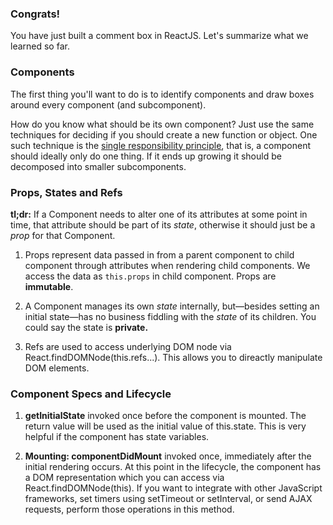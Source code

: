 ### Congrats!

You have just built a comment box in ReactJS. Let's summarize what we learned so far.

### Components

The first thing you'll want to do is to identify components and draw boxes around every component (and subcomponent).

How do you know what should be its own component? Just use the same techniques for deciding if you should create a new function or object. 
One such technique is the <a href="http://en.wikipedia.org/wiki/Single_responsibility_principle" target="_blank">single responsibility principle</a>, 
that is, a component should ideally only do one thing. If it ends up growing it should be decomposed into smaller subcomponents.

### Props, States and Refs

**tl;dr:** If a Component needs to alter one of its attributes at some point in time, that attribute should be part of its _state_, 
otherwise it should just be a _prop_ for that Component.

1. Props represent data passed in from a parent component to child component through attributes when rendering child components. 
We access the data as `this.props` in child component. Props are **immutable**.  

2. A Component manages its own _state_ internally, but—besides setting an initial state—has no business fiddling with the _state_ of its children. 
You could say the state is **private.**

3. Refs are used to access underlying DOM node via React.findDOMNode(this.refs...). This allows you to direactly manipulate DOM elements.

### Component Specs and Lifecycle

1. **getInitialState** invoked once before the component is mounted. The return value will be used as the initial value of this.state. This is very 
helpful if the component has state variables.

2. **Mounting: componentDidMount** invoked once, immediately after the initial rendering occurs. 
At this point in the lifecycle, the component has a DOM representation which you can access via React.findDOMNode(this). 
If you want to integrate with other JavaScript frameworks, set timers using setTimeout or setInterval, or send AJAX requests, 
perform those operations in this method.